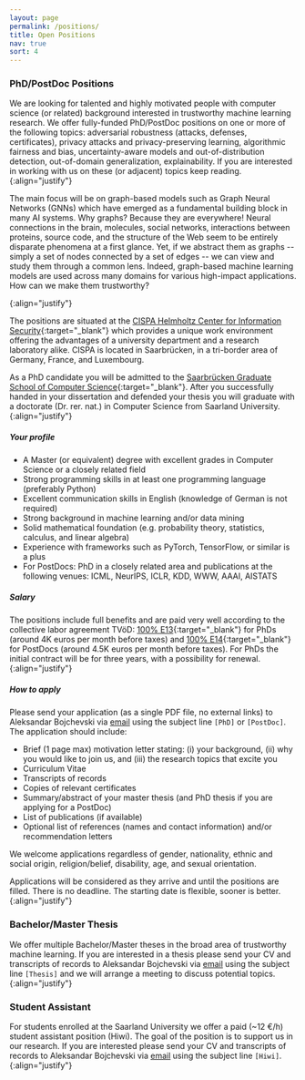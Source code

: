 ```yaml
---
layout: page
permalink: /positions/
title: Open Positions
nav: true
sort: 4
---
```


### PhD/PostDoc Positions
We are looking for talented and highly motivated people with computer science (or related) background interested in trustworthy machine learning research. We offer fully-funded PhD/PostDoc positions on one or more of the following topics: adversarial robustness (attacks, defenses, certificates), privacy attacks and privacy-preserving learning, algorithmic fairness and bias, uncertainty-aware models and out-of-distribution detection, out-of-domain generalization, explainability.
If you are interested in working with us on these (or adjacent) topics keep reading.
{:align="justify"}

The main focus will be on graph-based models such as Graph Neural Networks (GNNs) which have emerged as a fundamental building block in many AI systems. Why graphs? Because they are everywhere! Neural connections in the brain, molecules, social networks, interactions between proteins, source code, and the structure of the Web seem to be entirely disparate phenomena at a first glance. Yet, if we abstract them as graphs -- simply a set of nodes connected by a set of edges -- we can view and study them through a common lens. Indeed, graph-based machine learning models are used across many domains for various high-impact applications. How can we make them trustworthy?
<!--  -->
{:align="justify"}

The positions are situated at the [CISPA Helmholtz Center for Information Security](https://cispa.de){:target="_blank"} which provides a unique work environment offering the advantages of a university department and a research laboratory alike. CISPA is located 
in Saarbrücken, in a tri-border area of Germany, France, and Luxembourg. 
<!--  -->
As a PhD candidate you will be admitted to the [Saarbrücken Graduate School of Computer Science](https://www.graduateschool-computerscience.de/){:target="_blank"}. After you successfully handed in your dissertation and defended your thesis you will graduate with a doctorate (Dr. rer. nat.) in Computer Science from Saarland University.
{:align="justify"}

##### Your profile
* A Master (or equivalent) degree with excellent grades in Computer Science or a closely related field
* Strong programming skills in at least one programming language (preferably Python)
* Excellent communication skills in English (knowledge of German is not required)
* Strong background in machine learning and/or data mining
* Solid mathematical foundation (e.g. probability theory, statistics, calculus, and linear algebra)
* Experience with frameworks such as PyTorch, TensorFlow, or similar is a plus
* For PostDocs: PhD in a closely related area and publications at the following venues: ICML, NeurIPS, ICLR, KDD, WWW, AAAI, AISTATS

##### Salary
The positions include full benefits and are paid very well according to the collective labor agreement TVöD: [100% E13](https://oeffentlicher-dienst.info/c/t/rechner/tvoed/bund?id=tvoed-bund&g=E_13){:target="_blank"} for PhDs (around 4K euros per month before taxes) and [100% E14](https://oeffentlicher-dienst.info/c/t/rechner/tvoed/bund?id=tvoed-bund&g=E_14){:target="_blank"} for PostDocs (around 4.5K euros per month before taxes). For PhDs the initial contract will be for three years, with a possibility for renewal.
{:align="justify"} 

##### How to apply
Please send your application (as a single PDF file, no external links) to Aleksandar Bojchevski via [email](mailto:[insert_lastname]@cispa.de) using the subject line `[PhD]` or `[PostDoc]`.
The application should include:
* Brief (1 page max) motivation letter stating: (i) your background, (ii) why you would like to join us, and (iii) the research topics that excite you
* Curriculum Vitae
* Transcripts of records
* Copies of relevant certificates
* Summary/abstract of your master thesis (and PhD thesis if you are applying for a PostDoc)
* List of publications (if available)
* Optional list of references (names and contact information) and/or recommendation letters
<!-- * Link to github or enclosed code sample you have written; -->

We welcome applications regardless of gender, nationality, ethnic and social origin, religion/belief, disability, age, and sexual orientation.
<!--  -->
Applications will be considered as they arrive and until the positions are filled. There is no deadline. The starting date is flexible, sooner is better.
{:align="justify"}


### Bachelor/Master Thesis
We offer multiple Bachelor/Master theses in the broad area of trustworthy machine learning. If you are interested in a thesis please send your CV and transcripts of records to Aleksandar Bojchevski via [email](mailto:[insert_lastname]@cispa.de) using the subject line `[Thesis]` and we will arrange a meeting to discuss potential topics.
{:align="justify"}

### Student Assistant
For students enrolled at the Saarland University we offer a paid (~12 €/h) student assistant position (Hiwi). The goal of the position is to support us in our research. If you are interested please send your CV and transcripts of records to Aleksandar Bojchevski via [email](mailto:[insert_lastname]@cispa.de) using the subject line `[Hiwi]`.
{:align="justify"}